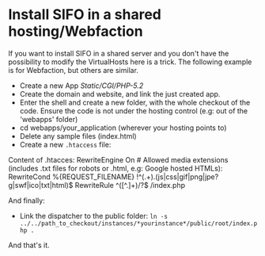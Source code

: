 Install SIFO in a shared hosting/Webfaction
===========================================
If you want to install SIFO in a shared server and you don't have the possibility to modify the VirtualHosts here is a trick. The following example
is for Webfaction, but others are similar.

 * Create a new App _Static/CGI/PHP-5.2_
 * Create the domain and website, and link the just created app.
 * Enter the shell and create a new folder, with the whole checkout of the code. Ensure the code is not under the hosting control (e.g: out of the 'webapps' folder)
 * cd webapps/your_application (wherever your hosting points to)
 * Delete any sample files (index.html)
 * Create a new `.htaccess` file:

Content of .htacces:
	RewriteEngine On
	# Allowed media extensions (includes .txt files for robots or .html, e.g: Google hosted HTMLs):
	RewriteCond %{REQUEST_FILENAME} !^(.+)\.(js|css|gif|png|jpe?g|swf|ico|txt|html)$
	RewriteRule ^([^.]+)/?$ /index.php

And finally:

 * Link the dispatcher to the public folder: `ln -s ../../path_to_checkout/instances/*yourinstance*/public/root/index.php .`

And that's it.
